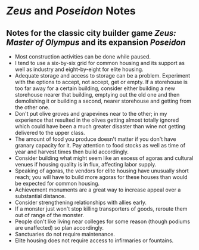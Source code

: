 # *Zeus* and *Poseidon* Notes
## Notes for the classic city builder game *Zeus: Master of Olympus* and its expansion *Poseidon* 

* Most construction activities can be done while paused.
* I tend to use a six-by-six grid for common housing and its support as well
as industry and eight-by-eight for elite housing.
* Adequate storage and access to storage can be a problem. Experiment with the
options to accept, not accept, get or empty. If a storehouse is too far away
for a certain building, consider either building a new storehouse nearer that
building, emptying out the old one and then demolishing it or building a
second, nearer storehouse and getting from the other one.
* Don't put olive groves and grapevines near to the other; in my experience
that resulted in the olives getting almost totally ignored which could have
been a much greater disaster than wine not getting delivered to the upper
class.
* The amount of food you produce doesn't matter if you don't have granary
capacity for it. Pay attention to food stocks as well as time of year and
harvest times then build accordingly.
* Consider building what might seem like an excess of agoras and cultural
venues if housing quality is in flux, affecting labor supply.
* Speaking of agoras, the vendors for elite housing have unusually short
reach; you will have to build more agoras for these houses than would be
expected for common housing.
* Achievement monuments are a great way to increase appeal over a substantial
distance.
* Consider strengthening relationships with allies early.
* If a monster just won't stop killing transporters of goods, reroute them
out of range of the monster.
* People don't like living near colleges for some reason (though podiums are
unaffected) so plan accordingly.
* Sanctuaries do not require maintenance.
* Elite housing does not require access to infirmaries or fountains.
